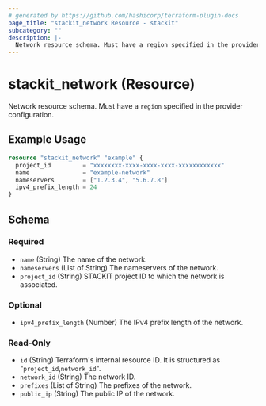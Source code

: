 ```yaml
---
# generated by https://github.com/hashicorp/terraform-plugin-docs
page_title: "stackit_network Resource - stackit"
subcategory: ""
description: |-
  Network resource schema. Must have a region specified in the provider configuration.
---
```


# stackit_network (Resource)

Network resource schema. Must have a `region` specified in the provider configuration.

## Example Usage

```terraform
resource "stackit_network" "example" {
  project_id         = "xxxxxxxx-xxxx-xxxx-xxxx-xxxxxxxxxxxx"
  name               = "example-network"
  nameservers        = ["1.2.3.4", "5.6.7.8"]
  ipv4_prefix_length = 24
}
```

<!-- schema generated by tfplugindocs -->
## Schema

### Required

- `name` (String) The name of the network.
- `nameservers` (List of String) The nameservers of the network.
- `project_id` (String) STACKIT project ID to which the network is associated.

### Optional

- `ipv4_prefix_length` (Number) The IPv4 prefix length of the network.

### Read-Only

- `id` (String) Terraform's internal resource ID. It is structured as "`project_id`,`network_id`".
- `network_id` (String) The network ID.
- `prefixes` (List of String) The prefixes of the network.
- `public_ip` (String) The public IP of the network.
